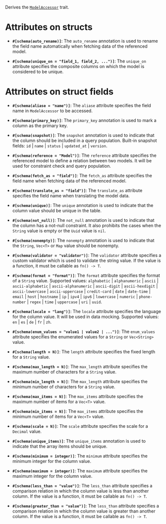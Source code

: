 Derives the [`ModelAccessor`](harpiya_orm::ModelAccessor) trait.

# Attributes on structs

- **`#[schema(auto_rename)]`**: The `auto_rename` annotation is used to
  rename the field name automatically when fetching data of the referenced model.

- **`#[schema(unique_on = "field_1, field_2, ...")]`**: The `unique_on` attribute specifies
  the composite columns on which the model is considered to be unique.

# Attributes on struct fields

- **`#[schema(aliase = "name")]`**: The `aliase` attribute specifies
  the field name in `ModelAccessor` to be accessed.

- **`#[schema(primary_key)]`**: The `primary_key` annotation is used to
  mark a column as the primary key.

- **`#[schema(snapshot)]`**: The `snapshot` annotation is used to indicate that
  the column should be included in a query population. Built-in snapshot fields:
  `id` | `name` | `status` | `updated_at` | `version`.

- **`#[schema(reference = "Model")]`**: The `reference` attribute specifies
  the referenced model to define a relation between two models.
  It will be used for constraint check and query population.

- **`#[schema(fetch_as = "field")]`**: The `fetch_as` attribute specifies
  the field name when fetching data of the referenced model.

- **`#[schema(translate_as = "field")]`**: The `translate_as` attribute specifies
  the field name when translating the model data.

- **`#[schema(unique)]`**: The `unique` annotation is used to indicate that
  the column value should be unique in the table.

- **`#[schema(not_null)]`**: The `not_null` annotation is used to indicate that
  the column has a not-null constraint. It also prohibits the cases when
  the `String` value is empty or the `Uuid` value is `nil`.

- **`#[schema(nonempty)]`**: The `nonempty` annotation is used to indicate that
  the `String`, `Vec<T>` or `Map` value should be nonempty.

- **`#[schema(validator = "validator")]`**: The `validator` attribute specifies
  a custom validator which is used to validate the string value.
  If the value is a function, it must be callable as `fn() -> T`.

- **`#[schema(format = "format")]`**: The `format` attribute specifies
  the format of a `String` value. Supported values: `alphabetic` | `alphanumeric`
  | `ascii` | `ascii-alphabetic` | `ascii-alphanumeric` | `ascii-digit`
  | `ascii-hexdigit` | `ascii-lowercase` | `ascii-uppercase` | `credit-card`
  | `date` | `date-time` | `email` | `host` | `hostname` | `ip` | `ipv4` | `ipv6`
  | `lowercase` | `numeric` | `phone-number` | `regex` | `time` | `uppercase`
  | `uri` | `uuid`.

- **`#[schema(locale = "lang")]`**: The `locale` attribute specifies
  the language for the column value. It will be used in data mocking.
  Supported values: `en` | `es` | `de` | `fr` | `zh`.

- **`#[schema(enum_values = "value1 | value2 | ...")]`**: The `enum_values` attribute specifies
  the enumerated values for a `String` or `Vec<String>` value.

- **`#[schema(length = N)]`**: The `length` attribute specifies
  the fixed length for a `String` value.

- **`#[schema(max_length = N)]`**: The `max_length` attribute specifies
  the maximum number of characters for a `String` value.

- **`#[schema(min_length = N)]`**: The `max_length` attribute specifies
  the minimum number of characters for a `String` value.

- **`#[schema(max_items = N)]`**: The `max_items` attribute specifies
  the maximum number of items for a `Vec<T>` value.

- **`#[schema(min_items = N)]`**: The `max_items` attribute specifies
  the minimum number of items for a `Vec<T>` value.

- **`#[schema(scale = N)]`**: The `scale` attribute specifies
  the scale for a `Decimal` value.

- **`#[schema(unique_items)]`**: The `unique_items` annotation is used to indicate that
  the array items should be unique.

- **`#[schema(minimum = integer)]`**: The `minimum` attribute specifies
  the minimum integer for the column value.

- **`#[schema(maximum = integer)]`**: The `maximum` attribute specifies
  the maximum integer for the column value.

- **`#[schema(less_than = "value")]`**: The `less_than` attribute specifies
  a comparison relation in which the column value is less than another column.
  If the value is a function, it must be callable as `fn() -> T`.

- **`#[schema(greater_than = "value")]`**: The `less_than` attribute specifies
  a comparison relation in which the column value is greater than another column.
  If the value is a function, it must be callable as `fn() -> T`.
